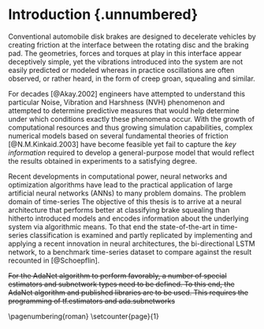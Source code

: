 # Introduction {.unnumbered}

<!-- This is the abstract -->

Conventional automobile disk brakes are designed to decelerate vehicles by creating friction at the interface between the rotating disc and the braking pad. The geometries, forces and torques at play in this interface appear deceptively simple, yet the vibrations introduced into the system are not easily predicted or modeled whereas in practice oscillations are often observed, or rather heard, in the form of creep groan, squealing and similar. 

For decades [@Akay.2002] engineers have attempted to understand this particular Noise, Vibration and Harshness (NVH) phenomenon and attempted to determine predictive measures that would help determine under which conditions exactly these phenomena occur. With the growth of computational resources and thus growing simulation capabilities, complex numerical models based on several fundamental theories of friction [@N.M.Kinkaid.2003] have become feasible yet fail to capture the _key information_ required to develop a general-purpose model that would reflect the results obtained in experiments to a satisfying degree.

Recent developments in computational power, neural networks and optimization algorithms have lead to the practical application of large artificial neural networks (ANNs) to many problem domains. The problem domain of time-series 
The objective of this thesis is to arrive at a neural architecture that performs better at classifying brake squealing than hitherto introduced models and encodes information about the underlying system via algorithmic means.
To that end the state-of-the-art in time-series classification is examined and partly replicated by implementing and applying a recent innovation in neural architectures, the bi-directional LSTM network, to a benchmark time-series dataset to compare against the result recounted in [@Schoepflin]. 

~~For the AdaNet algorithm to perform favorably, a number of special estimators and subnetwork types need to be defined. To this end, the AdaNet algorithm and published libraries are to be used. This requires the programming of tf.estimators and ada.subnetworks~~


\pagenumbering{roman}
\setcounter{page}{1}
